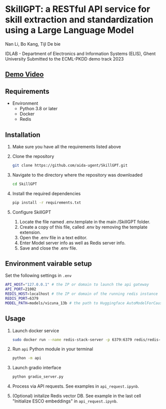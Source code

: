 # SkillGPT: a RESTful API service for skill extraction and standardization using a Large Language Model
Nan Li, Bo Kang, Tijl De bie

IDLAB - Department of Electronics and Information Systems (ELIS), Ghent University
Submitted to the ECML-PKDD demo track 2023

## [Demo Video](http://bokang.io/videos/SkillGPT.mp4)

## Requirements
- Environment
    - Python 3.8 or later
    - Docker
    - Redis

## Installation
1. Make sure you have all the requirements listed above

2. Clone the repository
    ``` bash
    git clone https://github.com/aida-ugent/SkillGPT.git
    ```
    
3. Navigate to the directory where the repository was downloaded
    ``` bash
    cd SkillGPT
    ```

4. Install the required dependencies
    ``` bash
    pip install -r requirements.txt
    ```
    
5. Configure SkillGPT
    1. Locate the file named .env.template in the main /SkillGPT folder.
    2. Create a copy of this file, called .env by removing the template extension.
    3. Open the .env file in a text editor.
    4. Enter Model server info as well as Redis server info.
    5. Save and close the .env file.

## Environment vairable setup
Set the following settings in `.env`
  ``` bash 
  API_HOST="127.0.0.1" # the IP or domain to launch the api gateway
  API_PORT=21002
  REDIS_HOST=localhost # the IP or domain of the running redis instance
  REDIS_PORT=6379
  MODEL_PATH=models/vicuna_13b # the path to Huggingface AutoModelForCausalLM model
  ```

## Usage
1. Launch docker service
    ``` bash
    sudo docker run --name redis-stack-server -p 6379:6379 redis/redis-stack-server:latest
    ```
    
2. Run `api` Python module in your terminal
    ``` bash
    python -m api
    ```

3. Launch gradio interface
    ``` bash
    python gradio_server.py
    ```

4. Process via API requests. See examples in `api_request.ipynb`.

5. (Optional) initalize Redis vector DB. See example in the last cell "Initialize ESCO embeddings" in `api_request.ipynb`.
